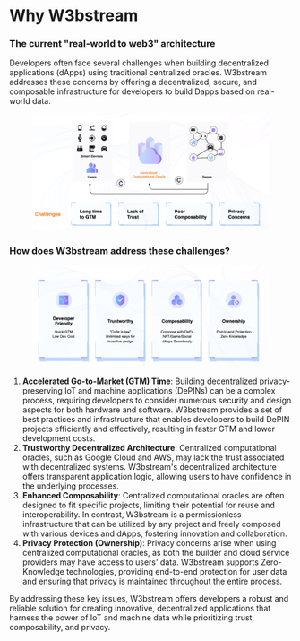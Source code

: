 # Why W3bstream

### The current "real-world to web3" architecture

Developers often face several challenges when building decentralized applications (dApps) using traditional centralized oracles. W3bstream addresses these concerns by offering a decentralized, secure, and composable infrastructure for developers to build Dapps based on real-world data.

<figure><img src="../.gitbook/assets/Screen Shot 2023-03-27 at 2.47.29 PM.png" alt=""><figcaption></figcaption></figure>

### How does W3bstream address these challenges?

<figure><img src="../.gitbook/assets/Screen Shot 2023-03-27 at 2.46.13 PM.png" alt=""><figcaption></figcaption></figure>

1. **Accelerated Go-to-Market (GTM) Time**: Building decentralized privacy-preserving IoT and machine applications (DePINs) can be a complex process, requiring developers to consider numerous security and design aspects for both hardware and software. W3bstream provides a set of best practices and infrastructure that enables developers to build DePIN projects efficiently and effectively, resulting in faster GTM and lower development costs.&#x20;
2. **Trustworthy Decentralized Architecture**: Centralized computational oracles, such as Google Cloud and AWS, may lack the trust associated with decentralized systems. W3bstream's decentralized architecture offers transparent application logic, allowing users to have confidence in the underlying processes.
3. **Enhanced Composability**: Centralized computational oracles are often designed to fit specific projects, limiting their potential for reuse and interoperability. In contrast, W3bstream is a permissionless infrastructure that can be utilized by any project and freely composed with various devices and dApps, fostering innovation and collaboration.
4. **Privacy Protection (Ownership)**: Privacy concerns arise when using centralized computational oracles, as both the builder and cloud service providers may have access to users' data. W3bstream supports Zero-Knowledge technologies, providing end-to-end protection for user data and ensuring that privacy is maintained throughout the entire process.

By addressing these key issues, W3bstream offers developers a robust and reliable solution for creating innovative, decentralized applications that harness the power of IoT and machine data while prioritizing trust, composability, and privacy.
